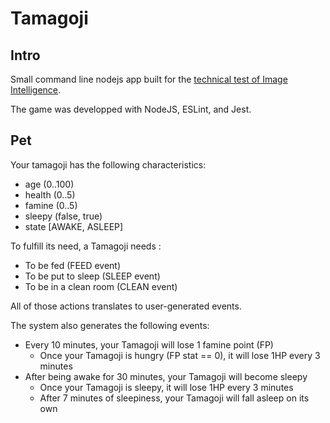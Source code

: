 # Tamagoji

## Intro 

Small command line nodejs app built for the [technical test of Image Intelligence](https://gist.github.com/davidvuong/90f8ac0916dd3e14fad014bc814614ff).

The game was developped with NodeJS, ESLint, and Jest.

## Pet

Your tamagoji has the following characteristics:

* age (0..100)
* health (0..5)
* famine (0..5)
* sleepy (false, true)
* state [AWAKE, ASLEEP]

To fulfill its need, a Tamagoji needs :

* To be fed (FEED event)
* To be put to sleep (SLEEP event)
* To be in a clean room (CLEAN event)

All of those actions translates to user-generated events.

The system also generates the following events: 

* Every 10 minutes, your Tamagoji will lose 1 famine point (FP)
     * Once your Tamagoji is hungry (FP stat == 0), it will lose 1HP every 3 minutes
* After being awake for 30 minutes, your Tamagoji will become sleepy
     * Once your Tamagoji is sleepy, it will lose 1HP every 3 minutes
     * After 7 minutes of sleepiness, your Tamagoji will fall asleep on its own

